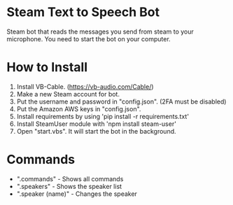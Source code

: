 # Steam Text to Speech Bot
Steam bot that reads the messages you send from steam to your microphone.
You need to start the bot on your computer.

# How to Install
1. Install VB-Cable. (https://vb-audio.com/Cable/)
2. Make a new Steam account for bot.
3. Put the username and password in "config.json". (2FA must be disabled)
4. Put the Amazon AWS keys in "config.json".
5. Install requirements by using 'pip install -r requirements.txt'
6. Install SteamUser module with 'npm install steam-user'
7. Open "start.vbs". It will start the bot in the background.

# Commands
- ".commands" - Shows all commands
- ".speakers" - Shows the speaker list
- ".speaker (name)" - Changes the speaker
